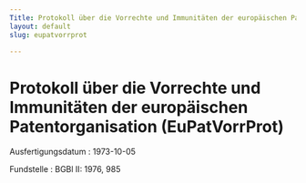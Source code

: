 ```yaml
---
Title: Protokoll über die Vorrechte und Immunitäten der europäischen Patentorganisation
layout: default
slug: eupatvorrprot

---
```


# Protokoll über die Vorrechte und Immunitäten der europäischen Patentorganisation (EuPatVorrProt)

Ausfertigungsdatum
:   1973-10-05

Fundstelle
:   BGBl II: 1976, 985

